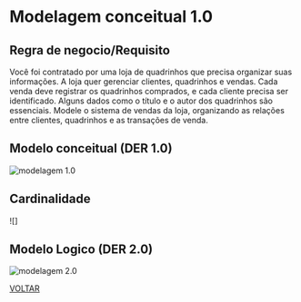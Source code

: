 # Modelagem conceitual 1.0

## Regra de negocio/Requisito

Você foi contratado por uma loja de quadrinhos que precisa organizar suas informações. A loja quer gerenciar clientes, quadrinhos e vendas. Cada venda deve registrar os quadrinhos comprados, e cada cliente precisa ser identificado. Alguns dados como o título e o autor dos quadrinhos são essenciais. Modele o sistema de vendas da loja, organizando as relações entre clientes, quadrinhos e as transações de venda.

## Modelo conceitual (DER 1.0)

![modelagem 1.0](./conceitual/atividade.png)

## Cardinalidade

![]

## Modelo Logico (DER 2.0)

![modelagem 2.0](./logico/atividade.png)

[VOLTAR](../README.md)
